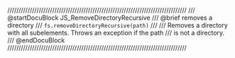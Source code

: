 ////////////////////////////////////////////////////////////////////////////////
/// @startDocuBlock JS_RemoveDirectoryRecursive
/// @brief removes a directory
/// `fs.removeDirectoryRecursive(path)`
///
/// Removes a directory with all subelements. Throws an exception if the path
/// is not a directory.
/// @endDocuBlock
////////////////////////////////////////////////////////////////////////////////
